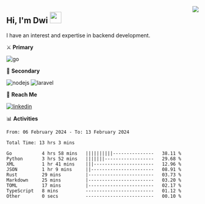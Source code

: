 [<img src="https://komarev.com/ghpvc/?username=masred&color=green&style=flat-square&label=Profile+Views" align="right">](github.com/masred)

## Hi, I'm Dwi <img src="https://raw.githubusercontent.com/MartinHeinz/MartinHeinz/master/wave.gif" width="30px">

I have an interest and expertise in backend development.

⚔️ **Primary**

![go](https://img.shields.io/badge/---?logo=go&label=Golang&style=social)

🔪 **Secondary**

![nodejs](https://img.shields.io/badge/---?logo=node.js&label=Node.js&style=social&logoColor=green)
![laravel](https://img.shields.io/badge/---?logo=laravel&label=Laravel&style=social)

🔗 **Reach Me**

[![linkedin](https://img.shields.io/badge/---?logo=linkedin&label=LinkedIn&style=social)](https://linkedin.com/in/dwifitriyanto)

📊 **Activities**

<!--START_SECTION:waka-->

```all_time
From: 06 February 2024 - To: 13 February 2024

Total Time: 13 hrs 3 mins

Go           4 hrs 58 mins   ||||||||||---------------   38.11 %
Python       3 hrs 52 mins   |||||||------------------   29.68 %
XML          1 hr 41 mins    |||----------------------   12.96 %
JSON         1 hr 9 mins     ||-----------------------   08.91 %
Rust         29 mins         |------------------------   03.73 %
Markdown     25 mins         |------------------------   03.20 %
TOML         17 mins         |------------------------   02.17 %
TypeScript   8 mins          -------------------------   01.12 %
Other        0 secs          -------------------------   00.10 %
```

<!--END_SECTION:waka-->
